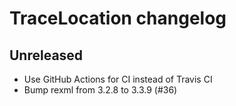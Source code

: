 # TraceLocation changelog

## Unreleased

* Use GitHub Actions for CI instead of Travis CI
* Bump rexml from 3.2.8 to 3.3.9 (#36)
